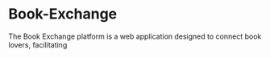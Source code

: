 # Book-Exchange
The Book Exchange platform is a web application designed to connect book lovers, facilitating 
